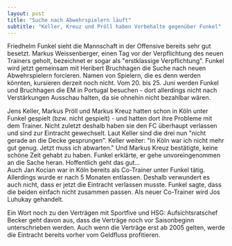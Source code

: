 ```yaml
---
layout: post
title: "Suche nach Abwehrspielern läuft"
subtitle: "Keller, Kreuz und Pröll haben Vorbehalte gegenüber Funkel"
---
```


Friedhelm Funkel sieht die Mannschaft in der Offensive bereits sehr gut besetzt. Markus Weissenberger, einen Tag vor der Verpflichtung des neuen Trainers geholt, bezeichnet er sogar als "erstklassige Verpflichtung". Funkel wird jetzt gemeinsam mit Heribert Bruchhagen die Suche nach neuen Abwehrspielern forcieren. Namen von Spielern, die es denn werden könnten, kursieren derzeit noch nicht. Vom 20. bis 25. Juni werden Funkel und Bruchhagen die EM in Portugal besuchen - dort allerdings nicht nach Verstärkungen Ausschau halten, da sie ohnehin nicht bezahlbar wären.

Jens Keller, Markus Pröll und Markus Kreuz hatten schon in Köln unter Funkel gespielt (bzw. nicht gespielt) - und hatten dort ihre Probleme mit dem Trainer. Nicht zuletzt deshalb haben sie den FC überhaupt verlassen und sind zur Eintracht gewechselt. Laut Keller sind die drei nun "nicht gerade an die Decke gesprungen". Keller weiter: "In Köln war ich nicht mehr gut genug. Jetzt muss ich abwarten." Und Markus Kreuz bestätigte, keine schöne Zeit gehabt zu haben. Funkel erklärte, er gehe unvoreingenommen an die Sache heran. Hoffentlich geht das gut...  
Auch Jan Kocian war in Köln bereits als Co-Trainer unter Funkel tätig. Allerdings wurde er nach 5 Monaten entlassen. Deshalb verwundert es auch nicht, dass er jetzt die Eintracht verlassen musste. Funkel sagte, dass die beiden einfach nicht zusammen passen. Als neuer Co-Trainer wird Jos Luhukay gehandelt.

Ein Wort noch zu den Verträgen mit Sportfive und HSG: Aufsichtsratschef Becker geht davon aus, dass die Verträge noch vor Saisonbeginn unterschrieben werden. Auch wenn die Verträge erst ab 2005 gelten, werde die Eintracht bereits vorher vom Geldfluss profitieren.
